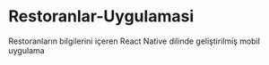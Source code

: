 # Restoranlar-Uygulamasi
Restoranların bilgilerini içeren 
React Native dilinde geliştirilmiş mobil uygulama
